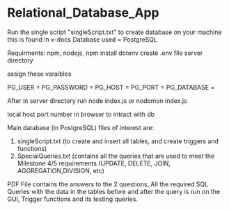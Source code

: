 # Relational_Database_App

Run the single script "singleScript.txt" to create database on your machine this is found in x-docs
Database used = PostgreSQL

Requirments: npm, nodejs,
npm install dotenv
create .env file server directory

assign these varaibles

PG_USER = 
PG_PASSWORD = 
PG_HOST = 
PG_PORT = 
PG_DATABASE = 

After in server directory run node index.js or nodemon index.js

local host port number in browser to intract with db

Main database (in PostgreSQL) files of interest are:
 1) singleScript.txt (to create and insert all tables, and create triggers and functions)
 2) SpecialQueries.txt (contains all the queries that are used to meet the Milestone 4/5 requirements (UPDATE, DELETE, JOIN, AGGREGATION,DIVISION, etc)

PDF File contains the answers to the 2 questions, All the required SQL Queries with the data in the tables before and after the query is run on the GUI, Trigger functions and its testing queries.
